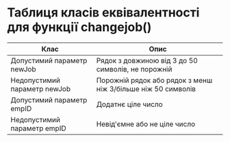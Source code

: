 # Таблиця класів еквівалентності для функції changejob()

| Клас      | Опис                                    |
|-----------|-----------------------------------------|
| Допустимий параметр newJob  | Рядок з довжиною від 3 до 50 символів, не порожній  |
| Недопустимий параметр newJob| Порожній рядок або рядок з менш ніж 3/більше ніж 50 символів  |
| Допустимий параметр empID    | Додатнє ціле число                   |
| Недопустимий параметр empID  | Невід'ємне або не ціле число          |
